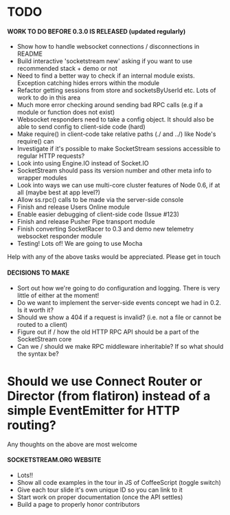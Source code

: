 TODO
====

#### WORK TO DO BEFORE 0.3.0 IS RELEASED (updated regularly)

* Show how to handle websocket connections / disconnections in README
* Build interactive 'socketstream new' asking if you want to use recommended stack + demo or not
* Need to find a better way to check if an internal module exists. Exception catching hides errors within the module
* Refactor getting sessions from store and socketsByUserId etc. Lots of work to do in this area
* Much more error checking around sending bad RPC calls (e.g if a module or function does not exist)
* Websocket responders need to take a config object. It should also be able to send config to client-side code (hard)
* Make require() in client-code take relative paths (./ and ../) like Node's require() can
* Investigate if it's possible to make SocketStream sessions accessible to regular HTTP requests?
* Look into using Engine.IO instead of Socket.IO
* SocketStream should pass its version number and other meta info to wrapper modules
* Look into ways we can use multi-core cluster features of Node 0.6, if at all (maybe best at app level?)
* Allow ss.rpc() calls to be made via the server-side console
* Finish and release Users Online module
* Enable easier debugging of client-side code (Issue #123)
* Finish and release Pusher Pipe transport module
* Finish converting SocketRacer to 0.3 and demo new telemetry websocket responder module
* Testing! Lots of! We are going to use Mocha

Help with any of the above tasks would be appreciated. Please get in touch


#### DECISIONS TO MAKE

* Sort out how we're going to do configuration and logging. There is very little of either at the moment!
* Do we want to implement the server-side events concept we had in 0.2. Is it worth it?
* Should we show a 404 if a request is invalid? (i.e. not a file or cannot be routed to a client)
* Figure out if / how the old HTTP RPC API should be a part of the SocketStream core
* Can we / should we make RPC middleware inheritable? If so what should the syntax be?
# Should we use Connect Router or Director (from flatiron) instead of a simple EventEmitter for HTTP routing?

Any thoughts on the above are most welcome


#### SOCKETSTREAM.ORG WEBSITE

* Lots!!
* Show all code examples in the tour in JS of CoffeeScript (toggle switch)
* Give each tour slide it's own unique ID so you can link to it
* Start work on proper documentation (once the API settles)
* Build a page to properly honor contributors